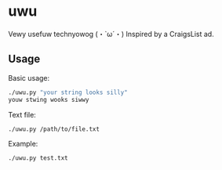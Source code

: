 # uwu
Vewy usefuw technyowog (・`ω´・)
Inspired by a CraigsList ad.

## Usage
Basic usage:
```bash
./uwu.py "your string looks silly"
youw stwing wooks siwwy
```

Text file:
```bash
./uwu.py /path/to/file.txt
```

Example:
```bash
./uwu.py test.txt
```

